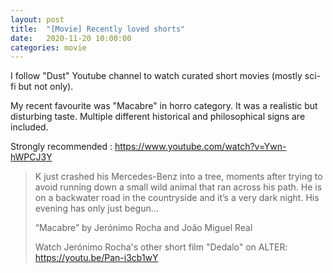 ```yaml
---
layout: post
title:  "[Movie] Recently loved shorts" 
date:   2020-11-20 10:00:00
categories: movie
---
```


I follow "Dust" Youtube channel to watch curated short movies (mostly sci-fi but not only).

My recent favourite was "Macabre" in horro category. It was a realistic but disturbing taste. Multiple different historical and philosophical signs are included.

Strongly recommended : https://www.youtube.com/watch?v=Ywn-hWPCJ3Y

<blockquote>
K just crashed his Mercedes-Benz into a tree, moments after trying to avoid running down a small wild animal that ran across his path. He is on a backwater road in the countryside and it’s a very dark night. His evening has only just begun...

“Macabre” by Jerónimo Rocha and João Miguel Real

Watch Jerónimo Rocha's other short film "Dedalo" on ALTER: https://youtu.be/Pan-i3cb1wY

</blockquote>
